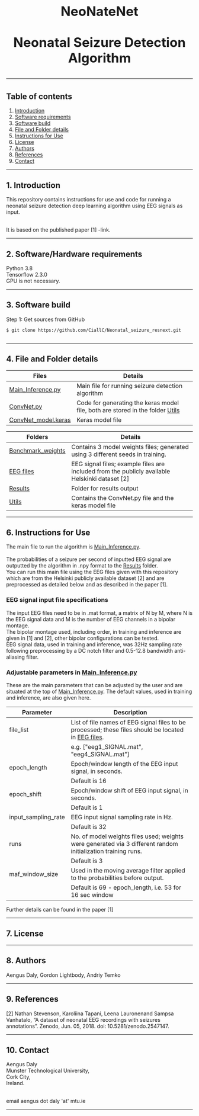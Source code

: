 <h1 align="center" style="display: block; font-size: 2.5em; font-weight: bold; margin-block-start: 1em; margin-block-end: 1em;">  
  <br><br><strong>NeoNateNet</strong>
  <br><br><strong>Neonatal Seizure Detection Algorithm</strong>
  
---  
  ## Table of contents
1. [Introduction](#introduction)  
2. [Software requirements](#software-requirements)  
3. [Software build](#software-build)  
4. [File and Folder details](#File-descriptions)
5. [Instructions for Use](#InstructionsforUse)
6. [License](#License)
7. [Authors](#Authors)
8. [References](#References)
9. [Contact](#Contact)

---  
## 1. Introduction

This repository contains instructions for use and code for running a neonatal seizure detection deep learning algorithm using EEG signals as input.

<br /> It is based on the published paper [1] -link.
 
---  
   
## 2. Software/Hardware requirements
Python 3.8
<br />Tensorflow 2.3.0
<br /> GPU is not necessary.  
___  
## 3. Software build
Step 1: Get sources from GitHub 
```shell   
$ git clone https://github.com/CiallC/Neonatal_seizure_resnext.git
 
```  
___

## 4. File and Folder details
  

| Files                                      | Details                                                                                  |    
|--------------------------------------------|------------------------------------------------------------------------------------------|        
| [Main_Inference.py](Main_Inference.py)     | Main file for running seizure detection algorithm                                        |
| [ConvNet.py](ConvNet.py)                   | Code for generating the keras model file, both are stored in the folder [Utils](./Utils) |
| [ConvNet_model.keras](ConvNet_model.keras) | Keras model file                                                                         |

| Folders                                  | Details                                                                                        |    
|------------------------------------------|------------------------------------------------------------------------------------------------|        
| [Benchmark_weights](./Benchmark_weights) | Contains 3 model weights files; generated using 3 different seeds in training.                 |
| [EEG files](./EEG_files)                 | EEG signal files; example files are included from the publicly available Helskinki dataset [2] |
| [Results](./Results)                     | Folder for results output                                                                      |
| [Utils](./Utils)                         | Contains the ConvNet.py file and the keras model file                                          

___

## 6. Instructions for Use

The main file to run the algorithm is [Main_Inference.py](Main_Inference.py).  
<br />  The probabilities of a seizure per second of inputted EEG signal are outputted by the algorithm in .npy format to the [Results](./Results) folder.
<br />  You can run this main file using the EEG files given with this repository which are from the Helsinki publicly available dataset [2]
and are preprocessed as detailed below and as described in the paper [1].
### EEG signal input file specifications
The input EEG files need to be in .mat format, a matrix of N by M, where N is the EEG signal data and M is the number of EEG channels in a bipolar montage.
<br /> The bipolar montage used, including order, in training and inference are given in [1] and [2], other bipolar configurations can be tested. 
<br /> EEG signal data, used in training and inference, was 32Hz sampling rate following preprocessing by a DC notch filter and 0.5-12.8 bandwidth anti-aliasing filter.

### Adjustable parameters in [Main_Inference.py](Main_Inference.py)
These are the main parameters that can be adjusted by the user and are situated at the top of [Main_Inference.py](Main_Inference.py).  The default values, used in training and inference, are also given here.

| Parameter           | Description                                                                                              |    
|---------------------|----------------------------------------------------------------------------------------------------------|        
| file_list           | List of file names of EEG signal files to be processed; these files should be located in [EEG files](./EEG_files).   
|                     | e.g. ["eeg1_SIGNAL.mat", "eeg4_SIGNAL.mat"]                                                              |
| epoch_length        | Epoch/window length of the EEG input signal, in seconds.                                                 |
|                     | Default is 16                                                                                            |
| epoch_shift         | Epoch/window shift of EEG input signal, in seconds.                                                      
|                     | Default is 1                                                                                             |
| input_sampling_rate | EEG input signal sampling rate in Hz.                                                                    |
|                     | Default is 32                                                                                            |
| runs                | No. of model weights files used; weights were generated via 3 different random initialization training runs. 
|                     | Default is 3                                                                                             
| maf_window_size     | Used in the moving average filter applied to the probabilities before output.                            |
|                     | Default is  69 - epoch_length, i.e. 53 for 16 sec window                                                 |

Further details can be found in the paper [1]
___

## 7. License
___
## 8. Authors
Aengus Daly, Gordon Lightbody, Andriy Temko
___
## 9. References
[2]  Nathan Stevenson, Karoliina Tapani, Leena Lauronenand Sampsa Vanhatalo, “A dataset of neonatal EEG recordings with seizures annotations”. Zenodo, Jun. 05, 2018. doi: 10.5281/zenodo.2547147.
___
## 10. Contact

Aengus Daly 
<br /> Munster Technological University,
<br /> Cork City,
<br /> Ireland.

<br /> email aengus dot daly 'at' mtu.ie

___
